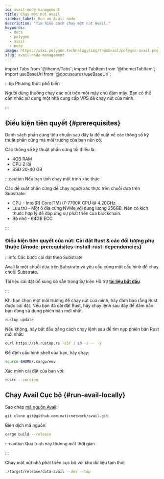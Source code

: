 ```yaml
---
id: avail-node-management
title: Chạy một Nút Avail
sidebar_label: Run an Avail node
description: "Tìm hiểu cách chạy một nút Avail."
keywords:
  - docs
  - polygon
  - avail
  - node
image: https://wiki.polygon.technology/img/thumbnail/polygon-avail.png
slug: avail-node-management
---
```

import Tabs from '@theme/Tabs';
import TabItem from '@theme/TabItem';
import useBaseUrl from '@docusaurus/useBaseUrl';

:::tip Phương thức phổ biến

Người dùng thường chạy các nút trên một máy chủ đám mây. Bạn có thể cân nhắc sử dụng một nhà cung cấp VPS để chạy nút của mình.

:::

## Điều kiện tiên quyết {#prerequisites}

Danh sách phần cứng tiêu chuẩn sau đây là đề xuất về các thông số kỹ thuật phần cứng mà môi trường của bạn nên
có.

Các thông số kỹ thuật phần cứng tối thiểu là:

* 4GB RAM
* CPU 2 lõi
* SSD 20-40 GB

:::caution Nếu bạn tính chạy một trình xác thực

Các đề xuất phần cứng để chạy người xác thực trên chuỗi dựa trên Substrate:

* CPU - Intel(R) Core(TM) i7-7700K CPU @ 4.20GHz
* Lưu trữ - Một ổ đĩa cứng NVMe với dung lượng 256GB. Nên có kích thước hợp lý để đáp ứng
sự phát triển của blockchain.
* Bộ nhớ - 64GB ECC

:::

### Điều kiện tiên quyết của nút: Cài đặt Rust & các đối tượng phụ thuộc {#node-prerequisites-install-rust-dependencies}

:::info Các bước cài đặt theo Substrate

Avail là một chuỗi dựa trên Substrate và yêu cầu cùng một cấu hình để chạy chuỗi Substrate.


Tài liệu cài đặt bổ sung có sẵn trong Sự kiện Hỗ trợ **[tài liệu bắt đầu](https://docs.substrate.io/v3/getting-started/installation/)**.

:::

Khi bạn chọn một môi trường để chạy nút của mình, hãy đảm bảo rằng Rust được cài đặt.
 Nếu bạn đã cài đặt Rust, hãy chạy lệnh sau đây để đảm bảo bạn đang sử dụng phiên bản mới nhất.

```sh
rustup update
```

Nếu không, hãy bắt đầu bằng cách chạy lệnh sau để tìm nạp phiên bản Rust mới nhất:

```sh
curl https://sh.rustup.rs -sSf | sh -s -- -y
```

Để định cấu hình shell của bạn, hãy chạy:

```sh
source $HOME/.cargo/env
```

Xác minh cài đặt của bạn với:

```sh
rustc --version
```

## Chạy Avail Cục bộ {#run-avail-locally}

Sao chép [mã nguồn Avail](https://github.com/maticnetwork/avail):

```sh
git clone git@github.com:maticnetwork/avail.git
```

Biên dịch mã nguồn:

```sh
cargo build --release
```

:::caution Quá trình này thường mất thời gian

:::

Chạy một nút nhà phát triển cục bộ với kho dữ liệu tạm thời:

```sh
./target/release/data-avail --dev --tmp
```
